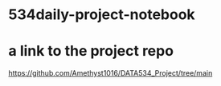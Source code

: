 # 534daily-project-notebook

# a link to the project repo
https://github.com/Amethyst1016/DATA534_Project/tree/main
